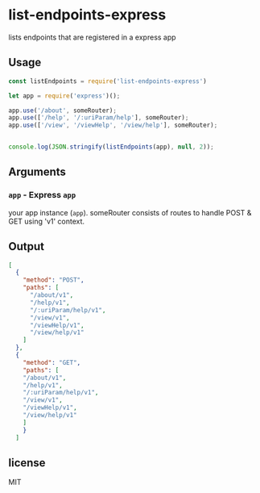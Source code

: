 # list-endpoints-express
lists endpoints that are registered in a express app

## Usage

```javascript
const listEndpoints = require('list-endpoints-express')

let app = require('express')();

app.use('/about', someRouter);
app.use(['/help', '/:uriParam/help'], someRouter);
app.use(['/view', '/viewHelp', '/view/help'], someRouter);


console.log(JSON.stringify(listEndpoints(app), null, 2));

```

## Arguments

### `app` - Express `app`

your app instance (`app`).
someRouter consists of routes to handle POST & GET using 'v1' context.

## Output

```JSON
[
  {
    "method": "POST",
    "paths": [
      "/about/v1",
      "/help/v1",
      "/:uriParam/help/v1",
      "/view/v1",
      "/viewHelp/v1",
      "/view/help/v1"
    ]
  },
  {
    "method": "GET",
    "paths": [
    "/about/v1",
    "/help/v1",
    "/:uriParam/help/v1",
    "/view/v1",
    "/viewHelp/v1",
    "/view/help/v1"
    ]
    }
  ]
  ```

## license

MIT

